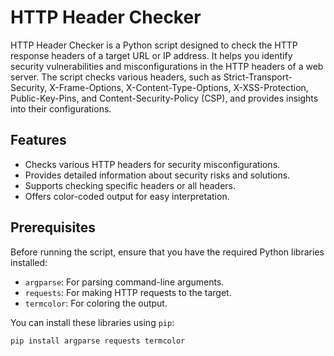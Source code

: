 # HTTP Header Checker

HTTP Header Checker is a Python script designed to check the HTTP response headers of a target URL or IP address. It helps you identify security vulnerabilities and misconfigurations in the HTTP headers of a web server. The script checks various headers, such as Strict-Transport-Security, X-Frame-Options, X-Content-Type-Options, X-XSS-Protection, Public-Key-Pins, and Content-Security-Policy (CSP), and provides insights into their configurations.

## Features

- Checks various HTTP headers for security misconfigurations.
- Provides detailed information about security risks and solutions.
- Supports checking specific headers or all headers.
- Offers color-coded output for easy interpretation.

## Prerequisites

Before running the script, ensure that you have the required Python libraries installed:

- `argparse`: For parsing command-line arguments.
- `requests`: For making HTTP requests to the target.
- `termcolor`: For coloring the output.

You can install these libraries using `pip`:

```bash
pip install argparse requests termcolor
